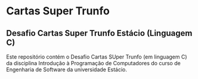 # Cartas Super Trunfo
## Desafio Cartas Super Trunfo Estácio (Linguagem C)
Este repositório contém o Desafio Cartas SUper Trunfo (em linguagem C) da disciplina Introdução à Programação de Computadores do curso de Engenharia de Software da universidade Estácio.
